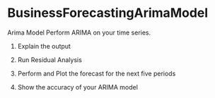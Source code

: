 # BusinessForecastingArimaModel
Arima Model 
Perform ARIMA on your time series. 

1. Explain the output

2. Run Residual Analysis

3. Perform and Plot the forecast for the next five periods
4. Show the accuracy of your ARIMA model
